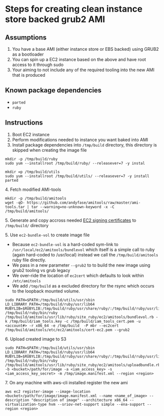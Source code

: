 # Steps for creating clean instance store backed grub2 AMI

## Assumptions

1. You have a base AMI (either instance store or EBS backed) using GRUB2 as a bootloader
2. You can spin up a EC2 instance based on the above and have root access to it through sudo
3. Your aiming to not include any of the required tooling into the new AMI that is produced

## Known package dependencies

* `parted`
* `ruby`

## Instructions 

1. Boot EC2 instance
2. Perform modifications needed to instance you want baked into AMI
3. Install package dependencies into `/tmp/build` directory, this directory is skipped when creating the image file

```
mkdir -p /tmp/build/ruby
sudo yum --installroot /tmp/build/ruby/ --releasever=7 -y instal

mkdir =p /tmp/build/utils
sudo yum --installroot /tmp/build/utils/ --releasever=7 -y install parted
```

4\. Fetch modified AMI-tools

```
mkdir -p /tmp/build/amitools
wget -qO- https://github.com/andyfase/amitools/raw/master/ami-tools.tar | tar --warning=no-unknown-keyword -x -C /tmp/build/amitools/
```

5\. Generate and copy accross needed [EC2 signing certificates](https://docs.aws.amazon.com/AWSEC2/latest/UserGuide/set-up-ami-tools.html?icmpid=docs_iam_console#ami-tools-managing-certs) to `/tmp/build/` directory

5\. Use `ec2-bundle-vol` to create image file



* Because `ec2-bundle-vol` is a hard-coded sym-link to `/usr/local/ec2/amitools/bundlevol` which itself is a simple call to ruby (again hard-coded to /usr/local) instead we call the `/tmp/build/amitools` ruby file directly.
* We pass in a new parameter `--grub2` to to build the new image using grub2 tooling vs grub legacy
* We over-ride the location of `ec2cert` which defaults to look within `/etc/amitools`
* We add `/tmp/build` as a excluded directory for the rsync which occurs to the loopback mounted volume.


```
sudo PATH=$PATH:/tmp/build/utils/usr/sbin LD_LIBRARY_PATH=/tmp/build/ruby/usr/lib64 RUBYLIB=$RUBYLIB:/tmp/build/ruby/usr/share/ruby/:/tmp/build/ruby/usr/lib64/ruby/:/tmp/build/ruby/usr/share/rubygems:/tmp/build/amitools/usr/lib/ruby/site_ruby/:/tmp/build/amitools/usr/lib/tmp/build/ruby/bin/ruby /tmp/build/ruby/bin/ruby /tmp/build/amitools/usr/lib/ruby/site_ruby/ec2/amitools/bundlevol.rb -k /tmp/build/iam_tools.key -c /tmp/build/iam_tools_cert.pem -u <account#> -r x86_64 -e /tmp/build  -P mbr --ec2cert /tmp/build/amitools/etc/ec2/amitools/cert-ec2.pem --grub2
```

6\. Upload created image to S3

```
sudo PATH=$PATH:/tmp/build/utils/usr/sbin LD_LIBRARY_PATH=/tmp/build/ruby/usr/lib64 RUBYLIB=$RUBYLIB:/tmp/build/ruby/usr/share/ruby/:/tmp/build/ruby/usr/lib64/ruby/:/tmp/build/ruby/usr/share/rubygems:/tmp/build/amitools/usr/lib/ruby/site_ruby/:/tmp/build/amitools/usr/lib/tmp/build/ruby/bin/ruby /tmp/build/ruby/bin/ruby /tmp/build/amitools/usr/lib/ruby/site_ruby/ec2/amitools/uploadbundle.rb -b <bucket>/path/for/image -a <iam_access_key> -s <iam_access_key_secret> -m /tmp/image.manifest.xml --region <region>
```

7\. On any machine with aws-cli installed register the new ami

```
aws ec2 register-image --image-location <bucket>/path/for/image/image.manifest.xml --name <name_of_image> --description "description of image" --architecture x86_64 --virtualization-type hvm --sriov-net-support simple --ena-support --region <region>
```